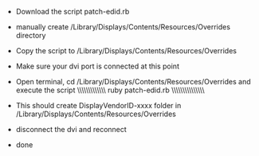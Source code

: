 - Download the script  patch-edid.rb

- manually create /Library/Displays/Contents/Resources/Overrides directory
- Copy the script to /Library/Displays/Contents/Resources/Overrides
- Make sure your dvi port is connected at this point
- Open terminal, cd  /Library/Displays/Contents/Resources/Overrides
  and execute the script
\\\\\\\\\\\\\\\\\\\\\\\\\\
ruby patch-edid.rb
\\\\\\\\\\\\\\\\\\\\\\\\\\\\\\

- This should create DisplayVendorID-xxxx folder in /Library/Displays/Contents/Resources/Overrides
- disconnect the dvi and reconnect
- done
